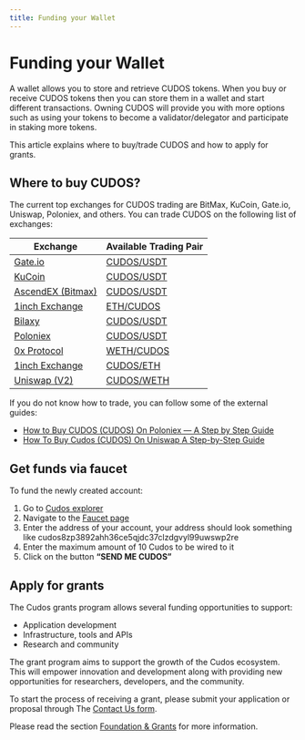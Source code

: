```yaml
---
title: Funding your Wallet
---
```


# ﻿Funding your Wallet

A wallet allows you to store and retrieve CUDOS tokens. When you buy or receive CUDOS tokens then you can store them in a wallet and start different transactions. Owning CUDOS will provide you with more options such as using your tokens to become a validator/delegator and participate in staking more tokens.

This article explains where to buy/trade CUDOS and how to apply for grants.

## Where to buy CUDOS?

The current top exchanges for CUDOS trading are BitMax, KuCoin, Gate.io, Uniswap, Poloniex, and others. You can trade CUDOS on the following list of exchanges:

|**Exchange**|**Available Trading Pair**|
| - | - |
|[Gate.io](https://coinmarketcap.com/exchanges/gate-io/)|[CUDOS/USDT](https://gate.io/trade/cudos_usdt)|
|[KuCoin](https://www.kucoin.com/)|[CUDOS/USDT](https://trade.kucoin.com/CUDOS-USDT)|
|[AscendEX (Bitmax)](https://coinmarketcap.com/exchanges/ascendex/)|[CUDOS/USDT](https://www.ascendex.com/en/basic/cashtrade-spottrading/usdt/cudos)|
|[1inch Exchange](https://coinmarketcap.com/exchanges/1inch-exchange/)|[ETH/CUDOS](https://app.1inch.io/#/ETH/CUDOS)|
|[Bilaxy](https://bilaxy.com/)|[CUDOS/USDT](https://bilaxy.com/trade/CUDOS_USDT)|
|[Poloniex](https://coinmarketcap.com/exchanges/poloniex/)|[CUDOS/USDT](https://poloniex.com/exchange/USDT_CUDOS)|
|[0x Protocol](https://coinmarketcap.com/exchanges/0x-protocol/)|[WETH/CUDOS](https://matcha.xyz/markets/WETH/CUDOS?from=WETH)|
|[1inch Exchange](https://coinmarketcap.com/exchanges/1inch-exchange/)|[CUDOS/ETH](https://app.1inch.io/#/CUDOS/ETH)|
|[Uniswap (V2)](https://coinmarketcap.com/exchanges/uniswap-v2/)|[CUDOS/WETH](https://app.uniswap.org/#/swap?inputCurrency=0x817bbDbC3e8A1204f3691d14bB44992841e3dB35&outputCurrency=0xc02aaa39b223fe8d0a0e5c4f27ead9083c756cc2)|

If you do not know how to trade, you can follow some of the external guides:

- [How to Buy CUDOS (CUDOS) On Poloniex — A Step by Step Guide](https://cryptobuyingtips.medium.com/60-92-growth-how-to-buy-cudos-cudos-a-step-by-step-guide-crypto-buying-tips-16e9a022bb6a)
- [How To Buy Cudos (CUDOS) On Uniswap A Step-by-Step Guide](https://www.pickacrypto.com/how-to-buy-cudos-token/)

## Get funds via faucet

To fund the newly created account:
1. Go to [Cudos explorer](https://explorer.cudos.org/)
2. Navigate to the [Faucet page](https://explorer.cudos.org/faucet)
3. Enter the address of your account, your address should look something like cudos8zp3892ahh36ce5qjdc37clzdgvyl99uwswp2re
4. Enter the maximum amount of 10 Cudos to be wired to it
5. Click on the button **“SEND ME CUDOS”**

## Apply for grants

The Cudos grants program allows several funding opportunities to support:

- Application development
- Infrastructure, tools and APIs
- Research and community

The grant program aims to support the growth of the Cudos ecosystem. This will empower innovation and development along with providing new opportunities for researchers, developers, and the community.

To start the process of receiving a grant, please submit your application or proposal through The [Contact Us form](https://www.cudos.org/#contact-us).

Please read the section [Foundation & Grants](https://docs.cudos.org/foundation-and-grants/) for more information.
